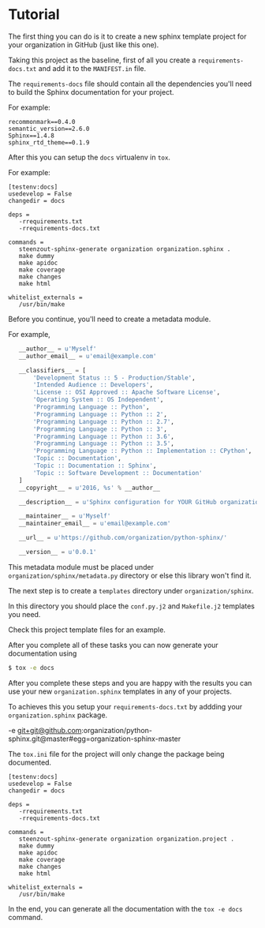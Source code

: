 # Tutorial

The first thing you can do is it to create a new
sphinx template project for your organization in GitHub
(just like this one).

Taking this project as the baseline,
first of all you create a `requirements-docs.txt` and
add it to the `MANIFEST.in` file.

The `requirements-docs` file should contain all the dependencies
you'll need to build the Sphinx documentation for your project.

For example:

```
recommonmark==0.4.0
semantic_version==2.6.0
Sphinx==1.4.8
sphinx_rtd_theme==0.1.9
```

After this you can setup the `docs` virtualenv in `tox`.

For example:

```
[testenv:docs]
usedevelop = False
changedir = docs

deps =
   -rrequirements.txt
   -rrequirements-docs.txt

commands =
   steenzout-sphinx-generate organization organization.sphinx .
   make dummy
   make apidoc
   make coverage
   make changes
   make html

whitelist_externals =
   /usr/bin/make
```

Before you continue,
you'll need to create a metadata module.

For example,

```python
   __author__ = u'Myself'
   __author_email__ = u'email@example.com'

   __classifiers__ = [
       'Development Status :: 5 - Production/Stable',
       'Intended Audience :: Developers',
       'License :: OSI Approved :: Apache Software License',
       'Operating System :: OS Independent',
       'Programming Language :: Python',
       'Programming Language :: Python :: 2',
       'Programming Language :: Python :: 2.7',
       'Programming Language :: Python :: 3',
       'Programming Language :: Python :: 3.6',
       'Programming Language :: Python :: 3.5',
       'Programming Language :: Python :: Implementation :: CPython',
       'Topic :: Documentation',
       'Topic :: Documentation :: Sphinx',
       'Topic :: Software Development :: Documentation'
   ]
   __copyright__ = u'2016, %s' % __author__

   __description__ = u'Sphinx configuration for YOUR GitHub organization.'

   __maintainer__ = u'Myself'
   __maintainer_email__ = u'email@example.com'

   __url__ = u'https://github.com/organization/python-sphinx/'

   __version__ = u'0.0.1'
```

This metadata module must be placed
under `organization/sphinx/metadata.py` directory or
else this library won't find it.

The next step is to create a `templates` directory under `organization/sphinx`.

In this directory you should place the `conf.py.j2` and `Makefile.j2` templates you need.

Check this project template files for an example.

After you complete all of these tasks you can now generate your documentation using


```bash
$ tox -e docs
```

After you complete these steps and you are happy with the results
you can use your new `organization.sphinx` templates in any of your projects.

To achieves this you setup your `requirements-docs.txt`
by addding your `organization.sphinx` package.


   -e git+git@github.com:organization/python-sphinx.git@master#egg=organization-sphinx-master

The `tox.ini` file for the project will only change the package being documented.

```
[testenv:docs]
usedevelop = False
changedir = docs

deps =
   -rrequirements.txt
   -rrequirements-docs.txt

commands =
   steenzout-sphinx-generate organization organization.project .
   make dummy
   make apidoc
   make coverage
   make changes
   make html

whitelist_externals =
   /usr/bin/make
```

In the end, you can generate all the documentation
with the `tox -e docs` command.
